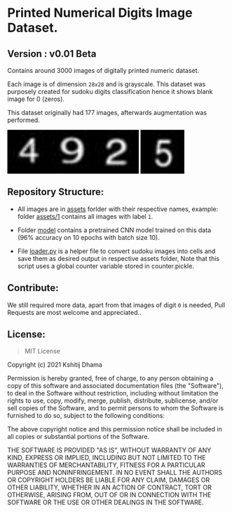 
# Printed Numerical Digits Image Dataset.

## Version : v0.01 Beta

Contains around 3000 images of digitally printed numeric dataset.

Each image is of dimension `28x28` and is grayscale. This dataset was purposely created for sudoku digits classification hence it shows blank image for 0 (zeros).

This dataset originally had 177 images, afterwards augmentation was performed.


<img src="https://github.com/kaydee0502/printed-digits-dataset/blob/master/assets/4/0_0_179.jpeg" width="100" height="100" align = "left"/>
<img src="https://github.com/kaydee0502/printed-digits-dataset/blob/master/assets/2/0_0_2505.jpeg" width="100" height="100" align="middle"/>
<img src="https://github.com/kaydee0502/printed-digits-dataset/blob/master/assets/9/0_0_9281.jpeg" width="100" height="100" align="left"/>
<img src="https://github.com/kaydee0502/printed-digits-dataset/blob/master/assets/5/0_0_5751.jpeg" width="100" height="100" align="middle"/>

## Repository Structure:

+ All images are in [assets](https://github.com/kaydee0502/printed-digits-dataset/tree/master/assets) forlder with their respective names, example: folder [assets/1](https://github.com/kaydee0502/printed-digits-dataset/tree/master/assets/1) contains all images with label `1`.

+ Folder [model](https://github.com/kaydee0502/printed-digits-dataset/tree/master/model) contains a pretrained CNN model trained on this data (96% accuracy on 10 epochs with batch size 10).

+ File [loader.py](https://github.com/kaydee0502/printed-digits-dataset/blob/master/loader.py) is a helper file to convert sudoku images into cells and save them as desired output in respective assets folder, Note that this script uses a global counter variable stored in counter.pickle.


## Contribute:
We still required more data, apart from that images of digit `0` is needed, Pull Requests are most welcome and appreciated..

## License:

> MIT License

Copyright (c) 2021 Kshitij Dhama

Permission is hereby granted, free of charge, to any person obtaining a copy
of this software and associated documentation files (the "Software"), to deal
in the Software without restriction, including without limitation the rights
to use, copy, modify, merge, publish, distribute, sublicense, and/or sell
copies of the Software, and to permit persons to whom the Software is
furnished to do so, subject to the following conditions:

The above copyright notice and this permission notice shall be included in all
copies or substantial portions of the Software.

THE SOFTWARE IS PROVIDED "AS IS", WITHOUT WARRANTY OF ANY KIND, EXPRESS OR
IMPLIED, INCLUDING BUT NOT LIMITED TO THE WARRANTIES OF MERCHANTABILITY,
FITNESS FOR A PARTICULAR PURPOSE AND NONINFRINGEMENT. IN NO EVENT SHALL THE
AUTHORS OR COPYRIGHT HOLDERS BE LIABLE FOR ANY CLAIM, DAMAGES OR OTHER
LIABILITY, WHETHER IN AN ACTION OF CONTRACT, TORT OR OTHERWISE, ARISING FROM,
OUT OF OR IN CONNECTION WITH THE SOFTWARE OR THE USE OR OTHER DEALINGS IN THE
SOFTWARE.
